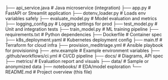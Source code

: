 ├── api_service.java              # Java microservice (integration)
├── app.py                        # FastAPI or Streamlit application
├── dotenv_loader.py              # Loads env variables safely
├── evaluate_model.py             # Model evaluation and metrics
├── logging_config.py             # Logging settings for prod
├── test_model.py                 # Unit and integration tests
├── train_model.py                # ML training pipeline
├── requirements.txt              # Python dependencies
├── Dockerfile                    # Container spec
├── k8s_deployment.yaml           # Kubernetes deployment config
├── main.tf                       # Terraform for cloud infra
├── provision_meditriage.yml      # Ansible playbook for provisioning
├── .env.example                  # Example environment variables
├── .github/workflows/ci.yml      # CI/CD pipeline
├── docs/                         # Diagrams, API spec
├── metrics/                      # Evaluation report and visuals
├── data/                         # Sample or anonymized data
├── notebooks/                    # EDA/model exploration
└── README.md                     # Project overview (this file)
